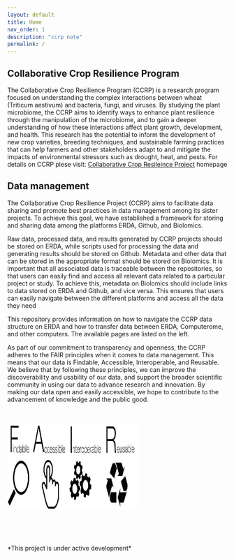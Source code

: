 ```yaml
---
layout: default
title: Home
nav_order: 1
description: "ccrp note"
permalink: /
---
```

## Collaborative Crop Resilience Program
The Collaborative Crop Resilience Program (CCRP) is a research program focused on understanding the complex interactions between wheat (Triticum aestivum) and bacteria, fungi, and viruses. By studying the plant microbiome, the CCRP aims to identify ways to enhance plant resilience through the manipulation of the microbiome, and to gain a deeper understanding of how these interactions affect plant growth, development, and health. This research has the potential to inform the development of new crop varieties, breeding techniques, and sustainable farming practices that can help farmers and other stakeholders adapt to and mitigate the impacts of environmental stressors such as drought, heat, and pests.
For details on CCRP plese visit:
[Collaborative Crop Resileince Project](https://ccrp.vcl.ncsu.edu/) homepage

## Data management
The Collaborative Crop Resilience Project (CCRP) aims to facilitate data sharing and promote best practices in data management among its sister projects. To achieve this goal, we have established a framework for storing and sharing data among the platforms ERDA, Github, and Biolomics.

Raw data, processed data, and results generated by CCRP projects should be stored on ERDA, while scripts used for processing the data and generating results should be stored on Github. Metadata and other data that can be stored in the appropriate format should be stored on Biolomics. It is important that all associated data is traceable between the repositories, so that users can easily find and access all relevant data related to a particular project or study. To achieve this, metadata on Biolomics should include links to data stored on ERDA and Github, and vice versa. This ensures that users can easily navigate between the different platforms and access all the data they need

This repository provides information on how to navigate the CCRP data structure on ERDA and how to transfer data between ERDA, Computerome, and other computers. The available pages are listed on the left.


As part of our commitment to transparency and openness, the CCRP adheres to the FAIR principles when it comes to data management. This means that our data is Findable, Accessible, Interoperable, and Reusable. We believe that by following these principles, we can improve the discoverability and usability of our data, and support the broader scientific community in using our data to advance research and innovation. By making our data open and easily accessible, we hope to contribute to the advancement of knowledge and the public good. 
<p>&nbsp;</p>
<img src="FAIR_data_principles-1024x323.jpg" width="300" height="200" />
<p>&nbsp;</p>
<p>&nbsp;</p>
*This project is under active development*
